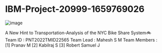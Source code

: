 # IBM-Project-20999-1659769026

![image](https://user-images.githubusercontent.com/111591967/201827469-e593a8c3-705a-4d7c-bd8e-1a6ad4fa05e7.png)

A New Hint to Transportation-Analysis of the NYC Bike Share System🚲
Team ID : PNT2022TMID22565
Team Lead : Mahesh S M
Team Members :
[1] Pranav M
[2] Kabilraj S
[3] Robert Samuel J
